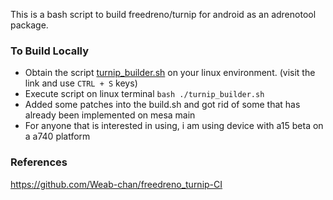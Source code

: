 This is a bash script to build freedreno/turnip for android as an adrenotool package.

### To Build Locally

- Obtain the script [turnip_builder.sh](https://raw.githubusercontent.com/Weab-chan/freedreno_turnip-CI/main/turnip_builder.sh) on your linux environment. (visit the link and use `CTRL + S` keys)
- Execute script on linux terminal `bash ./turnip_builder.sh`
- Added some patches into the build.sh and got rid of some that has already been implemented on mesa main
- For anyone that is interested in using, i am using device with a15 beta on a a740 platform

### References

https://github.com/Weab-chan/freedreno_turnip-CI
